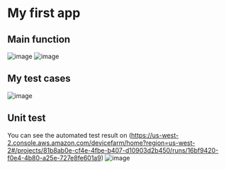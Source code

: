 # My first app
## Main function
![image](https://github.com/crownyoung0303/EC601HW2/blob/master/UnitTest/1.png)
![image](https://github.com/crownyoung0303/EC601HW2/blob/master/UnitTest/2.png)
## My test cases
![image](https://github.com/crownyoung0303/EC601HW2/blob/master/UnitTest/3.png)
## Unit test
You can see the automated test result on (https://us-west-2.console.aws.amazon.com/devicefarm/home?region=us-west-2#/projects/81b8ab0e-cf4e-4fbe-b407-d10903d2b450/runs/16bf9420-f0e4-4b80-a25e-727e8fe601a9)
![image](https://github.com/crownyoung0303/EC601HW2/blob/master/UnitTest/4.png)
